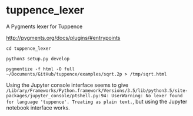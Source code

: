 # tuppence_lexer
A Pygments lexer for Tuppence



http://pygments.org/docs/plugins/#entrypoints

```
cd tuppence_lexer

python3 setup.py develop

pygmentize -f html -O full ~/Documents/GitHub/tuppence/examples/sqrt.2p > /tmp/sqrt.html
```


Using the Jupyter console interface seems to give  
`/Library/Frameworks/Python.framework/Versions/3.5/lib/python3.5/site-packages/jupyter_console/ptshell.py:94: UserWarning: No lexer found for language 'tuppence'. Treating as plain text.`, but using the Jupyter notebook interface works.


